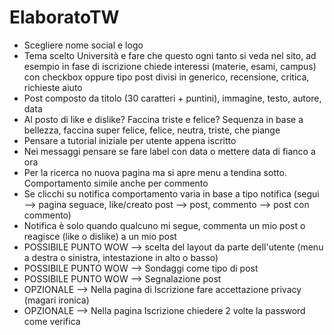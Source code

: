# ElaboratoTW
- Scegliere nome social e logo
- Tema scelto Università e fare che questo ogni tanto si veda nel sito, ad esempio in fase di iscrizione chiede interessi (materie, esami, campus) con checkbox oppure tipo post divisi in generico, recensione, critica, richieste aiuto
- Post composto da titolo (30 caratteri + puntini), immagine, testo, autore, data
- Al posto di like e dislike? Faccina triste e felice? Sequenza in base a bellezza, faccina super felice, felice, neutra, triste, che piange
- Pensare a tutorial iniziale per utente appena iscritto
- Nei messaggi pensare se fare label con data o mettere data di fianco a ora
- Per la ricerca no nuova pagina ma si apre menu a tendina sotto. Comportamento simile anche per commento
- Se clicchi su notifica comportamento varia in base a tipo notifica (segui --> pagina seguace, like/creato post --> post, commento --> post con commento)
- Notifica è solo quando qualcuno mi segue, commenta un mio post o reagisce (like o dislike) a un mio post
- POSSIBILE PUNTO WOW --> scelta del layout da parte dell'utente (menu a destra o sinistra, intestazione in alto o basso)
- POSSIBILE PUNTO WOW --> Sondaggi come tipo di post
- POSSIBILE PUNTO WOW --> Segnalazione post
- OPZIONALE --> Nella pagina di Iscrizione fare accettazione privacy (magari ironica)
- OPZIONALE --> Nella pagina Iscrizione chiedere 2 volte la password come verifica

